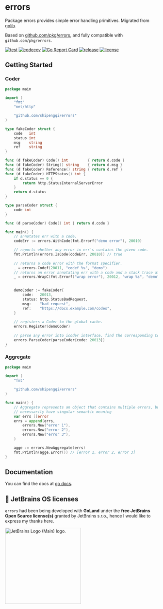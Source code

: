 # errors

Package errors provides simple error handling primitives.
Migrated from [golib](https://github.com/shipengqi/golib).

Based on [github.com/pkg/errors](https://github.com/pkg/errors), and fully compatible with `github.com/pkg/errors`.

[![test](https://github.com/shipengqi/errors/actions/workflows/test.yml/badge.svg)](https://github.com/shipengqi/errors/actions/workflows/test.yml)
[![codecov](https://codecov.io/gh/shipengqi/errors/branch/main/graph/badge.svg?token=SMU4SI304O)](https://codecov.io/gh/shipengqi/errors)
[![Go Report Card](https://goreportcard.com/badge/github.com/shipengqi/errors)](https://goreportcard.com/report/github.com/shipengqi/errors)
[![release](https://img.shields.io/github/release/shipengqi/errors.svg)](https://github.com/shipengqi/errors/releases)
[![license](https://img.shields.io/github/license/shipengqi/errors)](https://github.com/shipengqi/errors/blob/main/LICENSE)

## Getting Started

### Coder

```go
package main

import (
	"fmt"
	"net/http"

	"github.com/shipengqi/errors"
)

type fakeCoder struct {
	code   int
	status int
	msg    string
	ref    string
}

func (d fakeCoder) Code() int         { return d.code }
func (d fakeCoder) String() string    { return d.msg }
func (d fakeCoder) Reference() string { return d.ref }
func (d fakeCoder) HTTPStatus() int {
	if d.status == 0 {
		return http.StatusInternalServerError
	}
	return d.status
}

type parseCoder struct {
	code int
}

func (d parseCoder) Code() int { return d.code }

func main() {
	// annotates err with a code.
	codeErr := errors.WithCode(fmt.Errorf("demo error"), 20010)

	// reports whether any error in err's contains the given code.
	fmt.Println(errors.IsCode(codeErr, 20010)) // true
	
	// returns a code error with the format specifier.
	_ = errors.Codef(20011, "codef %s", "demo")
	// returns an error annotating err with a code and a stack trace at the point WrapC is called, and the format specifier.
	_ = errors.WrapC(fmt.Errorf("wrap error"), 20012, "wrap %s", "demo")
	

	demoCoder := fakeCoder{
		code:   20013,
		status: http.StatusBadRequest,
		msg:    "bad request",
		ref:    "https://docs.example.com/codes",
	}
	
	// registers a Coder to the global cache.
	errors.Register(demoCoder)
	
	// parse any error into icoder interface, find the corresponding Coder from global cache.
	errors.ParseCoder(parseCoder{code: 20013})
}

```

### Aggregate

```go
package main

import (
	"fmt"
	
	"github.com/shipengqi/errors"
)

func main() {
	// Aggregate represents an object that contains multiple errors, but does not 
	// necessarily have singular semantic meaning
	var errs []error
	errs = append(errs, 
		errors.New("error 1"), 
		errors.New("error 2"), 
		errors.New("error 3"),
	)

	agge := errors.NewAggregate(errs)
	fmt.Println(agge.Error()) // [error 1, error 2, error 3]
}
```

## Documentation

You can find the docs at [go docs](https://pkg.go.dev/github.com/shipengqi/errors).

## 🔋 JetBrains OS licenses

`errors` had been being developed with **GoLand** under the **free JetBrains Open Source license(s)** granted by JetBrains s.r.o., hence I would like to express my thanks here.

<a href="https://www.jetbrains.com/?from=errors" target="_blank"><img src="https://resources.jetbrains.com/storage/products/company/brand/logos/jb_beam.svg" alt="JetBrains Logo (Main) logo." width="250" align="middle"></a>

